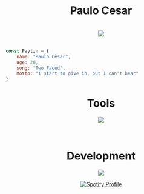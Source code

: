 <h1 align="center">Paulo Cesar</h1>

<br>

<div align="center">
    <img src="https://static1.srcdn.com/wordpress/wp-content/uploads/2024/03/vaggie-sitting-next-to-charlie-holding-keekee-in-hazbin-hotel.jpg">
</div>


<br>

~~~javascript
const Paylin = {
    name: "Paulo Cesar",
    age: 20,
    song: "Two Faced",
    motto: "I start to give in, but I can't bear"
}
~~~

<h1 align="center">Tools</h1>

<p align="center">
    <a href="https://skillicons.dev">
        <img src="https://skillicons.dev/icons?i=git,github,vscode,vite,figma,discord,netlify" />
    </a>
</p>

<br>

<h1 align="center">Development</h1>
<p align="center">
    <a href="https://skillicons.dev">
        <img src="https://skillicons.dev/icons?i=js,react,sass,bootstrap,python" />
    </a>
</p>

<div align="center">
  <a href="https://spotify-github-profile.kittinanx.com/api/view?uid=4gvin36hbuyictiwzrvnis9b1&redirect=true">
    <img src="https://spotify-github-profile.kittinanx.com/api/view?uid=4gvin36hbuyictiwzrvnis9b1&cover_image=true&theme=novatorem&show_offline=true&background_color=ffffff&interchange=false&bar_color=53b14f&bar_color_cover=true" alt="Spotify Profile">
  </a>
</div>

<br>
